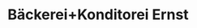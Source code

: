 ---
title: "Bäckerei+Konditorei Ernst"
url: /moerfelden-walldorf/baeckerei-konditorei-ernst/
shop: Bäckerei
---